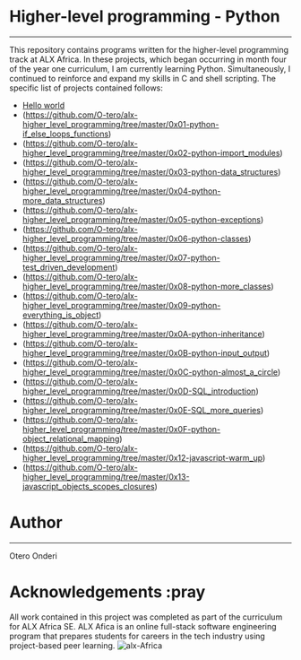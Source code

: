 # Higher-level programming - Python

--------
This repository contains programs written for the higher-level programming track at ALX Africa. In these projects, which began occurring in month four of the year one curriculum, I am currently learning Python.
Simultaneously, I continued to reinforce and expand my skills in C and shell scripting. The specific list of projects contained follows:

* [Hello world](https://github.com/O-tero/alx-higher_level_programming/tree/master/0x00-python-hello_world)
* (<https://github.com/O-tero/alx-higher_level_programming/tree/master/0x01-python-if_else_loops_functions>)
* (<https://github.com/O-tero/alx-higher_level_programming/tree/master/0x02-python-import_modules>)
* (<https://github.com/O-tero/alx-higher_level_programming/tree/master/0x03-python-data_structures>)
* (<https://github.com/O-tero/alx-higher_level_programming/tree/master/0x04-python-more_data_structures>)
* (<https://github.com/O-tero/alx-higher_level_programming/tree/master/0x05-python-exceptions>)
* (<https://github.com/O-tero/alx-higher_level_programming/tree/master/0x06-python-classes>)
* (<https://github.com/O-tero/alx-higher_level_programming/tree/master/0x07-python-test_driven_development>)
* (<https://github.com/O-tero/alx-higher_level_programming/tree/master/0x08-python-more_classes>)
* (<https://github.com/O-tero/alx-higher_level_programming/tree/master/0x09-python-everything_is_object>)
* (<https://github.com/O-tero/alx-higher_level_programming/tree/master/0x0A-python-inheritance>)
* (<https://github.com/O-tero/alx-higher_level_programming/tree/master/0x0B-python-input_output>)
* (<https://github.com/O-tero/alx-higher_level_programming/tree/master/0x0C-python-almost_a_circle>)
* (<https://github.com/O-tero/alx-higher_level_programming/tree/master/0x0D-SQL_introduction>)
* (<https://github.com/O-tero/alx-higher_level_programming/tree/master/0x0E-SQL_more_queries>)
* (<https://github.com/O-tero/alx-higher_level_programming/tree/master/0x0F-python-object_relational_mapping>)
* (<https://github.com/O-tero/alx-higher_level_programming/tree/master/0x12-javascript-warm_up>)
* (<https://github.com/O-tero/alx-higher_level_programming/tree/master/0x13-javascript_objects_scopes_closures>)

# Author

-------
Otero Onderi <O-tero>

# Acknowledgements :pray

All work contained in this project was completed as part of the curriculum for ALX Africa SE. ALX Afica is an online full-stack software engineering program that prepares students for careers in the tech industry using project-based peer learning.
![alx-Africa](https://file%2B.vscode-resource.vscode-cdn.net/c%3A/Users/user/Downloads/alx.png?version%3D1662898256130)
